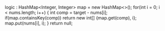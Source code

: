 logic :
HashMap<Integer, Integer> map = new HashMap<>();
for(int i = 0; i < nums.length; i++) {
int comp = target - nums[i];
if(map.containsKey(comp)) return new int[] {map.get(comp), i};
map.put(nums[i], i);
}
return null;